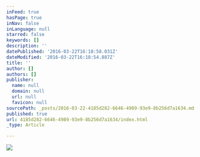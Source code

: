 ```yaml
---
inFeed: true
hasPage: true
inNav: false
inLanguage: null
starred: false
keywords: []
description: ''
datePublished: '2016-03-22T16:18:58.031Z'
dateModified: '2016-03-22T16:18:54.887Z'
title: ''
author: []
authors: []
publisher:
  name: null
  domain: null
  url: null
  favicon: null
sourcePath: _posts/2016-03-22-4185d282-6646-4989-93e9-8b256d7a1634.md
published: true
url: 4185d282-6646-4989-93e9-8b256d7a1634/index.html
_type: Article

---
```

![](https://the-grid-user-content.s3-us-west-2.amazonaws.com/2ce90219-4458-4461-bbb8-b84051d00c7d.png)